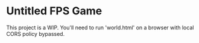 # Untitled FPS Game
This project is a WIP. You'll need to run 'world.html' on a browser with local CORS policy bypassed. 
